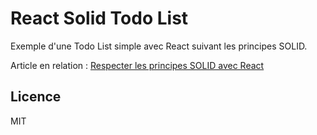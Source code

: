 # React Solid Todo List

Exemple d'une Todo List simple avec React suivant les principes SOLID.

Article en relation : [Respecter les principes SOLID avec React](https://www.believemy.com/article/respecter-les-principes-solid-avec-react)

## Licence

MIT